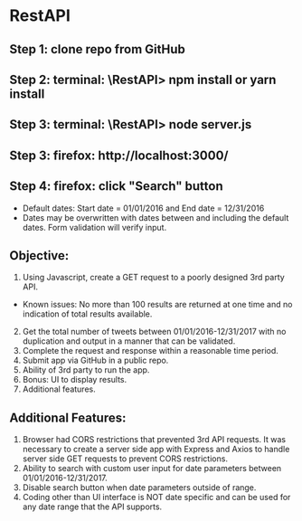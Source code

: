 # RestAPI

## Step 1: clone repo from GitHub
## Step 2: terminal: \RestAPI> npm install or yarn install
## Step 3: terminal: \RestAPI> node server.js
## Step 3: firefox: http://localhost:3000/
## Step 4: firefox: click "Search" button  
*   Default dates: Start date = 01/01/2016 and End date = 12/31/2016
*   Dates may be overwritten with dates between and including the default dates. Form validation will verify input.

## Objective:

1.  Using Javascript, create a GET request to a poorly designed 3rd party API.  
* Known issues: No more than 100 results are returned at one time and no indication of total results available.  
2.  Get the total number of tweets between 01/01/2016-12/31/2017 with no duplication and output in a manner that can be validated.
3.  Complete the request and response within a reasonable time period.
4.  Submit app via GitHub in a public repo.
5.  Ability of 3rd party to run the app.
6.  Bonus: UI to display results.
7.  Additional features.

## Additional Features:

1.  Browser had CORS restrictions that prevented 3rd API requests.  It was necessary to create a server side app with Express and Axios to handle server side GET requests to prevent CORS restrictions.
2.  Ability to search with custom user input for date parameters between 01/01/2016-12/31/2017.
3.  Disable search button when date parameters outside of range.
4.  Coding other than UI interface is NOT date specific and can be used for any date range that the API supports.

